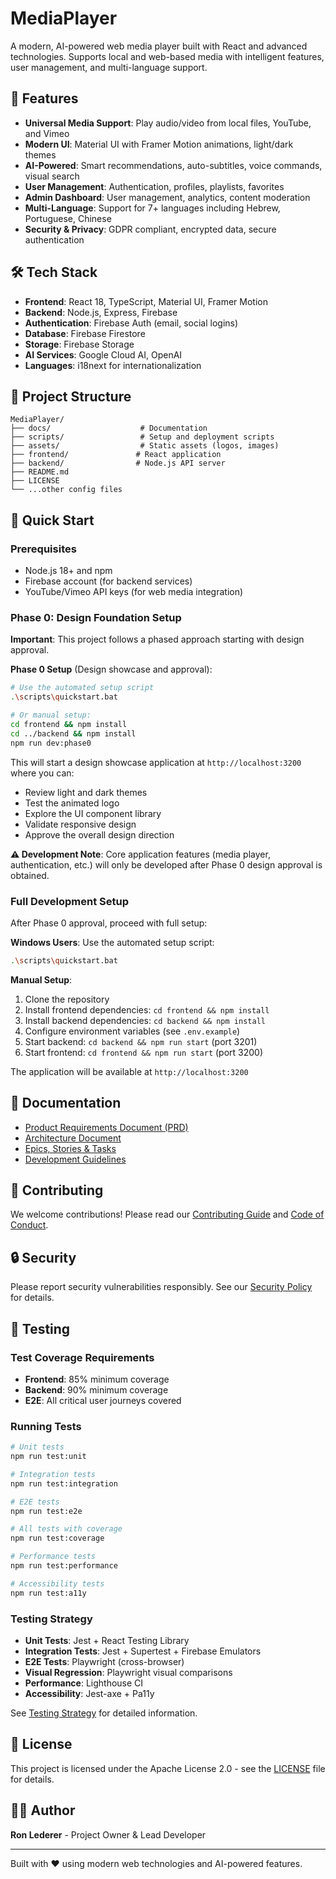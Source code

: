 # MediaPlayer

A modern, AI-powered web media player built with React and advanced technologies. Supports local and web-based media with intelligent features, user management, and multi-language support.

## 🚀 Features

- **Universal Media Support**: Play audio/video from local files, YouTube, and Vimeo
- **Modern UI**: Material UI with Framer Motion animations, light/dark themes
- **AI-Powered**: Smart recommendations, auto-subtitles, voice commands, visual search
- **User Management**: Authentication, profiles, playlists, favorites
- **Admin Dashboard**: User management, analytics, content moderation
- **Multi-Language**: Support for 7+ languages including Hebrew, Portuguese, Chinese
- **Security & Privacy**: GDPR compliant, encrypted data, secure authentication

## 🛠 Tech Stack

- **Frontend**: React 18, TypeScript, Material UI, Framer Motion
- **Backend**: Node.js, Express, Firebase
- **Authentication**: Firebase Auth (email, social logins)
- **Database**: Firebase Firestore
- **Storage**: Firebase Storage
- **AI Services**: Google Cloud AI, OpenAI
- **Languages**: i18next for internationalization

## 📁 Project Structure

```
MediaPlayer/
├── docs/                    # Documentation
├── scripts/                 # Setup and deployment scripts
├── assets/                  # Static assets (logos, images)
├── frontend/               # React application
├── backend/                # Node.js API server
├── README.md
├── LICENSE
└── ...other config files
```

## 🚀 Quick Start

### Prerequisites
- Node.js 18+ and npm
- Firebase account (for backend services)
- YouTube/Vimeo API keys (for web media integration)

### Phase 0: Design Foundation Setup
**Important**: This project follows a phased approach starting with design approval.

**Phase 0 Setup** (Design showcase and approval):
```bash
# Use the automated setup script
.\scripts\quickstart.bat

# Or manual setup:
cd frontend && npm install
cd ../backend && npm install
npm run dev:phase0
```

This will start a design showcase application at `http://localhost:3200` where you can:
- Review light and dark themes
- Test the animated logo
- Explore the UI component library
- Validate responsive design
- Approve the overall design direction

**⚠️ Development Note**: Core application features (media player, authentication, etc.) will only be developed after Phase 0 design approval is obtained.

### Full Development Setup
After Phase 0 approval, proceed with full setup:

**Windows Users**: Use the automated setup script:
```bash
.\scripts\quickstart.bat
```

**Manual Setup**:
1. Clone the repository
2. Install frontend dependencies: `cd frontend && npm install`
3. Install backend dependencies: `cd backend && npm install`
4. Configure environment variables (see `.env.example`)
5. Start backend: `cd backend && npm run start` (port 3201)
6. Start frontend: `cd frontend && npm run start` (port 3200)

The application will be available at `http://localhost:3200`

## 📖 Documentation

- [Product Requirements Document (PRD)](docs/PRD.md)
- [Architecture Document](docs/architecture.md)
- [Epics, Stories & Tasks](docs/epics_stories_tasks.md)
- [Development Guidelines](docs/COPILOT_GUIDELINES.md)

## 🤝 Contributing

We welcome contributions! Please read our [Contributing Guide](CONTRIBUTING.md) and [Code of Conduct](CODE_OF_CONDUCT.md).

## 🔒 Security

Please report security vulnerabilities responsibly. See our [Security Policy](SECURITY.md) for details.

## 🧪 Testing

### Test Coverage Requirements
- **Frontend**: 85% minimum coverage
- **Backend**: 90% minimum coverage
- **E2E**: All critical user journeys covered

### Running Tests
```bash
# Unit tests
npm run test:unit

# Integration tests
npm run test:integration

# E2E tests
npm run test:e2e

# All tests with coverage
npm run test:coverage

# Performance tests
npm run test:performance

# Accessibility tests
npm run test:a11y
```

### Testing Strategy
- **Unit Tests**: Jest + React Testing Library
- **Integration Tests**: Jest + Supertest + Firebase Emulators
- **E2E Tests**: Playwright (cross-browser)
- **Visual Regression**: Playwright visual comparisons
- **Performance**: Lighthouse CI
- **Accessibility**: Jest-axe + Pa11y

See [Testing Strategy](docs/TESTING_STRATEGY.md) for detailed information.

## 📄 License

This project is licensed under the Apache License 2.0 - see the [LICENSE](LICENSE) file for details.

## 👨‍💻 Author

**Ron Lederer** - Project Owner & Lead Developer

---

Built with ❤️ using modern web technologies and AI-powered features.
